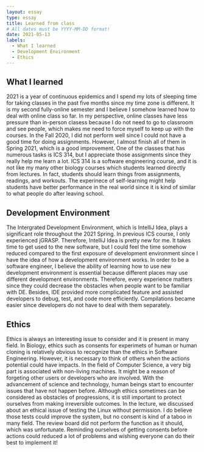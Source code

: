 ```yaml
---
layout: essay
type: essay
title: Learned from class
# All dates must be YYYY-MM-DD format!
date: 2021-05-13
labels:
  - What I learned
  - Development Environment
  - Ethics
---
```


## What I learned

2021 is a year of continuous epidemics and I spend my lots of sleeping time for taking classes in the past five months since my time zone is different. It is my second fully-online semester and I believe I somehow learned how to deal with online class so far. In my perspective, online classes have less pressure than in-person clasess because I do not need to go to classroom and see people, which makes me need to force myself to keep up with the courses. In the Fall 2020, I did not perform well since I could not have a good time for doing assignments. However, I almost finish all of them in Spring 2021, which is a good improvement. One of the classes that has numerous tasks is ICS 314, but I appreciate those assignments since they really help me learn a lot. ICS 314 is a software engineering course, and it is not like my many other biology courses which students learned directly from lectures. In fact, students should learn things from assignments, readings, and workouts. The experinece of self-learning might help students have better performance in the real world since it is kind of similar to what people do after leaving school.

## Development Environment

The Intergrated Development Environment, which is IntelliJ Idea, plays a significant role throughout the 2021 Spring. In previous ICS course, I only experienced jGRASP. Therefore, IntelliJ Idea is pretty new for me. It takes time to get used to the new software, but I could feel the time somehow reduced compared to the first exposure of development environment since I have the idea of how a development environment works. In order to be a software engineer, I believe the ability of learning how to use new development environment is essential because different places may use different development environments. Therefore, every experience matters since they could decrease the obstacles when people want to be familiar with DE. Besides, IDE provided more complicated feature and assisted developers to debug, test, and code more efficiently. Compilations became easier since developers do not have to deal with them separately.

## Ethics

Ethics is always an interesting issue to consider and it is present in many field. In Biology, ethics such as consents for experimets of human or human cloning is relatively obvious to recognize than the ethics in Software Engineering. However, it is necessary to think of others when the actions potential could have impacts. In the field of Computer Science, a very big part is associated with non-living machines. It might be a reason of forgeting other users or developers who are involved. With the advancement of science and technology, human beings start to encounter issues that have not happen before. Although ethics sometimes can be considered as obstacles of progressions, it is still important to protect ourselves from making irreversible outcomes. In the lecture, we discussed about an ethical issue of testing the Linux without permission. I do believe those tests could improve the system, but no consent is kind of a taboo in many field. The review board did not perform the function as it should, which was unfortunate. Reminding ourselves of getting consents before actions could reduced a lot of problems and wishing everyone can do their best to implement it!
